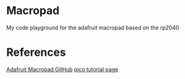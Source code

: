 # Macropad
My code playground for the adafruit macropad based on the rp2040

# References
[Adafruit Macropad GitHub](https://github.com/adafruit/Adafruit_CircuitPython_MacroPad/tree/96f827ec0b6e478f9dfc936f030347896ebce0ee)
[pico tutorial page](https://datasheets.raspberrypi.com/pico/getting-started-with-pico.pdf)

